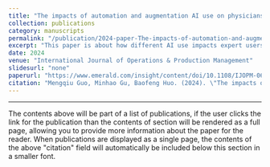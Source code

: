```yaml
---
title: "The impacts of automation and augmentation AI use on physicians’ performance: an ambidextrous perspective"
collection: publications
category: manuscripts
permalink: "/publication/2024-paper-The-impacts-of-automation-and-augmentation-AI-use-on-physicians-performance-an-ambidextrous-perspective-number-1"
excerpt: "This paper is about how different AI use impacts expert users' performance (like innovation and production)"
date: 2024
venue: "International Journal of Operations & Production Management"
slidesurl: "none"
paperurl: "https://www.emerald.com/insight/content/doi/10.1108/IJOPM-06-2023-0509/full/html"
citation: "Mengqiu Guo, Minhao Gu, Baofeng Huo. (2024). \"The impacts of automation and augmentation AI use on physicians’ performance: an ambidextrous perspective.\" <i>International Journal of Operations & Production Management </i>. ahead-of-print."
---
```


---

The contents above will be part of a list of publications, if the user clicks the link for the publication than the contents of section will be rendered as a full page, allowing you to provide more information about the paper for the reader. When publications are displayed as a single page, the contents of the above "citation" field will automatically be included below this section in a smaller font.
